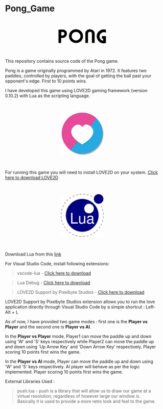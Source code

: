 # Pong_Game

<p>&nbsp;</p>

<div align = "center">
<img src="images/pong_logo.png" width="160" />
</div>

<p>&nbsp;</p>

This repository contains source code of the Pong game.

Pong is a game originally programmed by Atari in 1972. It features two paddles, controlled by players, with the goal of getting the ball past your opponent's edge. First to 10 points wins.

I have developed this game using LOVE2D gaming framework (version 0.10.2) with Lua as the scripting language.

<p>&nbsp;</p>

<div align = "center">
<img src="images/love_logo.png" width="140" />
</div>

<p>&nbsp;</p>

For running this game you will need to install LOVE2D on your system. [Click here to download LOVE2D](https://bitbucket.org/rude/love/downloads/)

<p>&nbsp;</p>

<div align = "center">
<img src="images/lua_logo.png" width="140" />
</div>

<p>&nbsp;</p>

Download Lua from this [link](https://excellmedia.dl.sourceforge.net/project/luabinaries/5.2.4/Tools%20Executables/lua-5.2.4_Win64_bin.zip)

For Visual Studio Code, install following extensions:

> vscode-lua - [Click here to download](https://marketplace.visualstudio.com/items?itemName=trixnz.vscode-lua)

> Lua Debug - [Click here to download](https://marketplace.visualstudio.com/items?itemName=actboy168.lua-debug)

> LOVE2D Support by Pixelbyte Studios - [Click here to download](https://marketplace.visualstudio.com/items?itemName=pixelbyte-studios.pixelbyte-love2d)

LOVE2D Support by Pixelbyte Studios extension allows you to run the love application directly through Visual Studio Code by a simple shortcut : Left-Alt + L

As of now, I have provided two game modes : first one is the <b>Player vs Player</b> and the second one is <b>Player vs AI</b>.

In the <b>Player vs Player</b> mode, Player1 can move the paddle up and down using 'W' and 'S' keys respectively while Player2 can move the paddle up and down using 'Up Arrow Key' and 'Down Arrow Key' respectively. Player scoring 10 points first wins the game.

In the <b>Player vs AI</b> mode, Player can move the paddle up and down using 'W' and 'S' keys respectively. AI player will behave as per the logic implemented. Player scoring 10 points first wins the game.

External Libraries Used : 

> push.lua - push is a library that will allow us to draw our game at a virtual resolution, regardless of however large our window is. Basically it is used to provide a more retro look and feel to the game.
